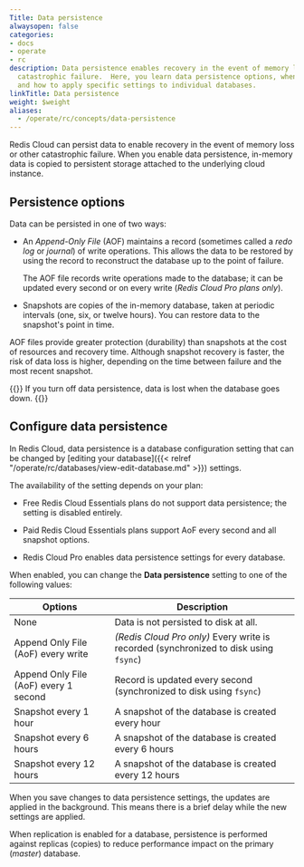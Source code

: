 ```yaml
---
Title: Data persistence
alwaysopen: false
categories:
- docs
- operate
- rc
description: Data persistence enables recovery in the event of memory loss or other
  catastrophic failure.  Here, you learn data persistence options, when they're available,
  and how to apply specific settings to individual databases.
linkTitle: Data persistence
weight: $weight
aliases: 
  - /operate/rc/concepts/data-persistence
---
```

Redis Cloud can persist data to enable recovery in the event of memory loss or other catastrophic failure.  When you enable data persistence, in-memory data is copied to persistent storage attached to the underlying cloud instance.

## Persistence options

Data can be persisted in one of two ways:

- An _Append-Only File_ (AOF) maintains a record (sometimes called a _redo log_ or _journal_) of write operations.  This allows the data to be restored by using the record to reconstruct the database up to the point of failure.

    The AOF file records write operations made to the database; it can be updated every second or on every write (_Redis Cloud Pro plans only_).

- Snapshots are copies of the in-memory database, taken at periodic intervals (one, six, or twelve hours). You can restore data to the snapshot's point in time.


AOF files provide greater protection (durability) than snapshots at the cost of resources and recovery time. 
Although snapshot recovery is faster, the risk of data loss is higher, depending on the time between failure and the most recent snapshot.

{{<warning>}}
If you turn off data persistence, data is lost when the database goes down.
{{</warning>}}

## Configure data persistence 

In Redis Cloud, data persistence is a database configuration setting that can be changed by [editing your database]({{< relref "/operate/rc/databases/view-edit-database.md" >}}) settings.

The availability of the setting depends on your plan:

- Free Redis Cloud Essentials plans do not support data persistence; the setting is disabled entirely.

- Paid Redis Cloud Essentials plans support AoF every second and all snapshot options.

- Redis Cloud Pro enables data persistence settings for every database.

When enabled, you can change the **Data persistence** setting to one of the following values:

| **Options** | **Description** |
|------------|-----------------|
|  None | Data is not persisted to disk at all. |
|  Append Only File (AoF) every write | _(Redis Cloud Pro only)_ Every write is recorded (synchronized to disk using `fsync`) |
|  Append Only File (AoF) every 1 second | Record is updated every second (synchronized to disk using `fsync`)|
|  Snapshot every 1 hour | A snapshot of the database is created every hour |
|  Snapshot every 6 hours | A snapshot of the database is created every 6 hours |
|  Snapshot every 12 hours | A snapshot of the database is created every 12 hours |

When you save changes to data persistence settings, the updates are applied in the background.  This means there is a brief delay while the new settings are applied.

When replication is enabled for a database, persistence is performed against replicas (copies) to reduce performance impact on the primary (_master_) database. 

